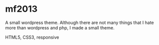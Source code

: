 mf2013
======

A small wordpress theme.
Although there are not many things that I hate more than wordpress and php, I made a small theme.

HTML5, CSS3, responsive
